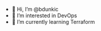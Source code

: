- 👋 Hi, I’m @bdunkic
- 👀 I’m interested in DevOps
- 🌱 I’m currently learning Terraform
<!---
bdunkic/bdunkic is a ✨ special ✨ repository because its `README.md` (this file) appears on your GitHub profile.
You can click the Preview link to take a look at your changes.
--->
